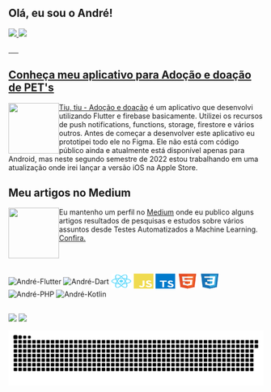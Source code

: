 ## Olá, eu sou o André!


 <div>
  <a href="https://github.com/AndreDrummer">
  <img height="180em" src="https://github-readme-stats.vercel.app/api?username=AndreDrummer&show_icons=true&theme=dark&include_all_commits=true&count_private=true"/>
  <img height="180em" src="https://github-readme-stats.vercel.app/api/top-langs/?username=AndreDrummer&layout=compact&langs_count=7&theme=dark"/>
</div>
 
&nbsp; &nbsp; &nbsp;

<div>
  <h2>Conheça meu aplicativo para Adoção e doação de PET's</h2>
 <p><a href="https://play.google.com/store/apps/details?id=com.anjasolutions.tiutiu&hl=pt_BR&gl=US"><img align="left" src="https://play-lh.googleusercontent.com/vKhzQDu77_d9-dXOSU6dNcgldCxO8IPphFWJSnnhv66bEZ6ZTUJGETmkFhbjHd92KQJK=w480-h960-rw" width="100" height="100"/>Tiu, tiu - Adoção e doação</a> é um aplicativo que desenvolvi utilizando Flutter e firebase basicamente. Utilizei os recursos de push notifications, functions, storage, firestore e vários outros. Antes de começar a desenvolver este aplicativo eu prototipei todo ele no Figma. Ele não está com código público ainda e atualmente está disponível apenas para Android, mas neste segundo semestre de 2022 estou trabalhando em uma atualização onde irei lançar a versão iOS na Apple Store.</p>
</div>

<div>
  <h2>Meu artigos no Medium</h2>
 <p> Eu mantenho um perfil no <a href="https://cdn-icons-png.flaticon.com/512/5968/5968885.png"><img align="left" src="https://medium.com/" width="100" height="100"/>Medium</a> onde eu publico alguns artigos resultados de pesquisas e estudos sobre vários assuntos desde Testes Automatizados a Machine Learning. <a href="">Confira.</a></p>
</div>
 
&nbsp; &nbsp; &nbsp;

<div style="display: inline_block"><br>
  
  <img align="center" alt="André-Flutter" height="30" width="40" src="https://user-images.githubusercontent.com/36930816/128072587-51be9299-a6d5-4312-b074-ec10f1db4669.png">  
  <img align="center" alt="André-Dart" height="30" width="40" src="https://user-images.githubusercontent.com/36930816/128072659-3f2ea617-74a9-45e9-9aab-6133c66ebbd6.png"> 
  <img align="center" alt="André-React" height="30" width="40" src="https://raw.githubusercontent.com/devicons/devicon/master/icons/react/react-original.svg"> 
  <img align="center" alt="André-Js" height="30" width="40" src="https://raw.githubusercontent.com/devicons/devicon/master/icons/javascript/javascript-plain.svg">
  <img align="center" alt="André-Ts" height="30" width="40" src="https://raw.githubusercontent.com/devicons/devicon/master/icons/typescript/typescript-plain.svg">
  <img align="center" alt="André-HTML" height="30" width="40" src="https://raw.githubusercontent.com/devicons/devicon/master/icons/html5/html5-original.svg">
  <img align="center" alt="André-CSS" height="30" width="40" src="https://raw.githubusercontent.com/devicons/devicon/master/icons/css3/css3-original.svg">
  <img align="center" alt="André-PHP" height="30" width="40" src="https://user-images.githubusercontent.com/36930816/128073221-5ee898e3-9555-44ec-890f-64ca5a2e493c.png">
  <img align="center" alt="André-Kotlin" height="30" width="40" src="https://user-images.githubusercontent.com/36930816/128072780-4418617f-2f13-4449-ac81-d459f2cccc86.png">   
</div>
  
  ##
 
  <a href = "mailto:anprofelipe@"><img src="https://img.shields.io/badge/-Gmail-%23333?style=for-the-badge&logo=gmail&logoColor=white" target="_blank"></a>
  <a href="https://www.linkedin.com/in/andre-mobile-developer/" target="_blank"><img src="https://img.shields.io/badge/-LinkedIn-%230077B5?style=for-the-badge&logo=linkedin&logoColor=white" target="_blank"></a> 
 
  ![Snake animation](https://github.com/AndreDrummer/AndreDrummer/blob/output/github-contribution-grid-snake.svg)
 
</div>
